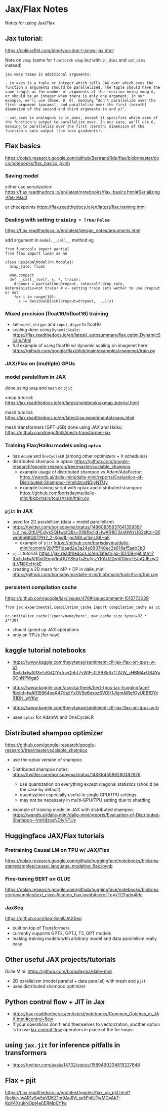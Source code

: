 # Jax/Flax Notes

Notes for using Jax/Flax

## Jax tutorial:
https://colinraffel.com/blog/you-don-t-know-jax.html

Note on `vmap` (same for `functorch` `vmap` but with `in_dims` and `out_dims` instead)
```
jax.vmap takes in additional arguments:

- in_axes is a tuple or integer which tells JAX over which axes the function's arguments should be parallelized. The tuple should have the same length as the number of arguments of the function being vmap'd, or should be an integer when there is only one argument. In our example, we'll use (None, 0, 0), meaning “don't parallelize over the first argument (params), and parallelize over the first (zeroth) dimension of the second and third arguments (x and y)". 

- out_axes is analogous to in_axes, except it specifies which axes of the function's output to parallelize over. In our case, we'll use 0, meaning to parallelize over the first (zeroth) dimension of the function's sole output (the loss gradients).
```


## Flax basics
https://colab.research.google.com/github/BertrandRdp/flax/blob/master/docs/notebooks/flax_basics.ipynb

### Saving model
either use serialization: https://flax.readthedocs.io/en/latest/notebooks/flax_basics.html#Serializing-the-result

or checkpoints https://flax.readthedocs.io/en/latest/flax.training.html

### Dealing with setting `training = True/False`
https://flax.readthedocs.io/en/latest/design_notes/arguments.html

add argument in `model.__call__` method eg 
```
from functools import partial
from flax import linen as nn

class ResidualModel(nn.Module):
  drop_rate: float

  @nn.compact
  def __call__(self, x, *, train):
    dropout = partial(nn.Dropout, rate=self.drop_rate, deterministic=not train) # <- setting train sets wether to use dropout or not
    for i in range(10):
      x += ResidualBlock(dropout=dropout, ...)(x)
```

### Mixed precision (float16/bfloat16) training
- set `model_detype` and `input_dtype` to float16
- scaling done using `DynamicScale`: https://flax.readthedocs.io/en/latest/_autosummary/flax.optim.DynamicScale.html
- full example of using float16 w/ dynamic scaling on imagenet here: https://github.com/google/flax/blob/main/examples/imagenet/train.py

### JAX/Flax on (multiple) GPUs

### model paralellism in JAX
done using `xmap` and `mesh` or `pjit`

xmap tutorial: https://jax.readthedocs.io/en/latest/notebooks/xmap_tutorial.html

mesh tutorial: https://jax.readthedocs.io/en/latest/jax.experimental.maps.html

mesh transformers (GPT-J6B) done using JAX and Haiku: https://github.com/kingoflolz/mesh-transformer-jax

### Training Flax/Haiku models using `optax`
- has `AdamW` and `OneCycleLR` (among other optimizers + lr schedules)
- distributed shampoo in optax: https://github.com/google-research/google-research/tree/master/scalable_shampoo
  - example usage of distributed shampoo vs Adam/AdaFactor: https://wandb.ai/dalle-mini/dalle-mini/reports/Evaluation-of-Distributed-Shampoo--VmlldzoxNDIyNTUy
  - example training script with optax and distributed shampoo: https://github.com/borisdayma/dalle-mini/blob/main/tools/train/train.py

### `pjit` in JAX
- used for 2D paralellism (data + model parallelism)
- https://twitter.com/borisdayma/status/1486085583764135938?t=z_nsJ2ttUPExlykSQHwcIQ&s=09&fbclid=IwAR1lO3zaNWzLI82zKzHQ5wm9nMtQSTPH2_2-XgxrlLjjncNGLw1knL88HaE
  - example of `pjit` https://github.com/borisdayma/dalle-mini/commit/2b7f5f1daad2e3a24e883748ec3e818af5aab3b0
- `pjit` tutorial: https://jax.readthedocs.io/en/latest/jax-101/08-pjit.html?fbclid=IwAR0nDEmjv1mOUY85qTrJEofyizYRAUZDqVGIbmTEJoQJEzwDd_VN80cHckE
- creating a 2D mesh for MP + DP in dalle_mini: https://github.com/borisdayma/dalle-mini/blob/main/tools/train/train.py

### persistent compilation cache
https://github.com/google/jax/issues/476#issuecomment-1015773039
```
from jax.experimental.compilation_cache import compilation_cache as cc

cc.initialize_cache("/path/name/here", max_cache_size_bytes=32 * 2**30)
```
- should speed up JAX operations
- only on TPUs (for now)

## kaggle tutorial notebooks
- https://www.kaggle.com/heyytanay/sentiment-clf-jax-flax-on-tpus-w-b?fbclid=IwAR3efsSkQfYxfncQhhT7yWlFs1L8BSkRx1TAfW_sHBM4xUB4Yu0CnNPWga8
- https://www.kaggle.com/asvskartheek/bert-tpus-jax-huggingface?fbclid=IwAR19964oeK47rhzlYxOV9o6esoz6VGH1JIgmAlRefOyUEBfDYcR1DH_wVKw
- https://www.kaggle.com/heyytanay/sentiment-clf-jax-flax-on-tpus-w-b

- uses `optax` for AdamW and OneCycleLR


## Distributed shampoo optimizer
https://github.com/google-research/google-research/tree/master/scalable_shampoo

- use the optax version of shampoo

- Distributed shampoo notes: https://twitter.com/borisdayma/status/1483845589280382976
  - use quantization on everything except diagonal statistics (should be the case by default)
  - quantization especially useful in single GPU/TPU settings
  - may not be necessary in multi-GPU/TPU setting due to sharding

- example of training model in JAX with distributed shampoo: https://wandb.ai/dalle-mini/dalle-mini/reports/Evaluation-of-Distributed-Shampoo--VmlldzoxNDIyNTUy


## Huggingface JAX/Flax tutorials

### Pretraining Causal LM on TPU w/ JAX/Flax
https://colab.research.google.com/github/huggingface/notebooks/blob/master/examples/causal_language_modeling_flax.ipynb

### Fine-tuning BERT on GLUE 
https://colab.research.google.com/github/huggingface/notebooks/blob/master/examples/text_classification_flax.ipynb#scrollTo=kTCFado4IrIc

### JaxSeq
https://github.com/Sea-Snell/JAXSeq

- built on top of Transformers
- currently supports GPT2, GPTJ, T5, OPT models
- making training models wtih arbitrary model and data parallelism really easy

## Other useful JAX projects/tutorials
Dalle Mini: https://github.com/borisdayma/dalle-mini
  - 2D parallelism (model parallel + data parallel) with mesh and `pjit`
  - uses distributed shampoo optimizer
  
## Python control flow + JIT in Jax
- https://jax.readthedocs.io/en/latest/notebooks/Common_Gotchas_in_JAX.html#control-flow
- If your operations don't lend themselves to vectorization, another option is to use [lax control flow](https://jax.readthedocs.io/en/latest/jax.lax.html#control-flow-operators) operators in place of the for loops:


## using `jax.jit` for inference pitfalls in transformers
- https://twitter.com/ayaka14732/status/1589490234819227648

## Flax + pjit
https://flax.readthedocs.io/en/latest/guides/flax_on_pjit.html?fbclid=IwAR1ySw5eVDKZ1m9Au6VLsx5PnIUTwMCvAk7-KpY4XrukNOpt4e6ERMp0Y1w


